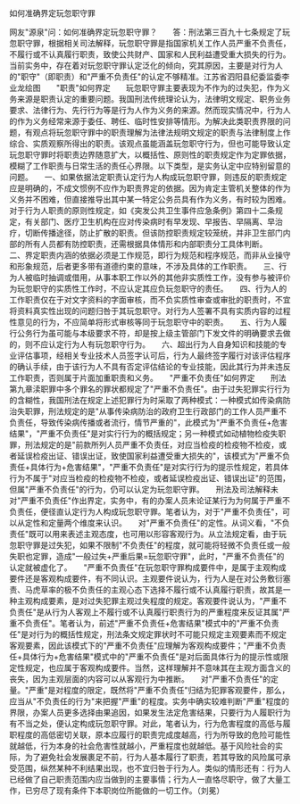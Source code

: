 如何准确界定玩忽职守罪

网友"源泉"问：如何准确界定玩忽职守罪？　　答：刑法第三百九十七条规定了玩忽职守罪，根据相关司法解释，玩忽职守罪是指国家机关工作人员严重不负责任，不履行或不认真履行职责，致使公共财产、国家和人民利益遭受重大损失的行为。当前实务中，存在着对玩忽职守罪认定泛化的倾向，究其原因，主要是对行为人的"职守"（即职责）和"严重不负责任"的认定不够精准。江苏省泗阳县纪委监委李业龙绘图　　"职责"如何界定　　玩忽职守罪主要表现为不作为的过失犯，作为义务来源是职责认定的重要问题。我国刑法传统理论认为，法律明文规定、职务业务要求、法律行为、先行行为等是行为人作为义务的来源。然而现实情况中，行为人的作为义务经常来源于委任、聘任、临时性安排等情形。为解决此类职责界限的问题，有观点将玩忽职守罪中的职责理解为法律法规明文规定的职责与法律制度上作综合、实质观察所得出的职责。该观点虽能涵盖玩忽职守行为，但也可能导致认定玩忽职守罪时将职责边界随意扩大，以概括性、原则性的职责规定作为定罪依据，模糊了工作职责与日常生活的责任心界限。以下类型，是实务认定中应特别留意的问题。　　一、如果依据法定职责认定行为人构成玩忽职守罪，则违反的职责规定应是明确的，不成文惯例不应作为职责界定的依据。因为肯定主管机关整体的作为义务并不困难，但直接推导出其中某一特定公务员具有作为义务，有时较为困难。对于行为人职责的原则性规定，如《突发公共卫生事件应急条例》第四十二条规定，有关部门、医疗卫生机构在应对传染病时有早发现、早报告、早隔离、早治疗，切断传播途径，防止扩散的职责。但该防控职责规定较笼统，并非卫生部门内部的所有人员都有防控职责，还需根据具体情形和内部职责分工具体判断。　　二、界定职责内涵的依据必须是工作规范，即行为规范和程序规范，而非从业操守和形象规范，后者更多带有道德约束的意味，不涉及具体的工作职责。　　三、行为人被临时抽调或借用，从事本职工作以外的其他非实质性工作，没有参与被评价为玩忽职守的实质性工作时，不应认定其应负玩忽职守的责任。　　四、行为人的工作职责仅在于对文字资料的字面审核，而不负实质性审查或审批的职责时，不宜将资料真实性出现的问题归咎于其玩忽职守。对行为人签署不具有实质内容的过程性意见的行为，不应简单将形式审核等同于玩忽职守中的职责。　　五、行为人履行公务行为虽可能与本级要求不符，却是按上级主管部门下发文件的明确要求去做的，则不应认定行为人有玩忽职守行为。　　六、超出行为人自身知识和技能的专业评估事项，经相关专业技术人员签字认可后，行为人最终签字履行对该评估程序的确认手续，由于该行为人不具有否定评估结论的专业技能，因此其行为并未违反工作职责，否则属于片面加重职责和义务。　　"严重不负责任"如何界定　　刑法第九章渎职罪中多个罪名的罪状都规定了"严重不负责任"。由于过失犯罪实行行为的含糊性，我国刑法在规定上述犯罪行为时采取了两种模式：一种模式如传染病防治失职罪，刑法规定的是"从事传染病防治的政府卫生行政部门的工作人员严重不负责任，导致传染病传播或者流行，情节严重的"，此模式为"严重不负责任+危害结果"，"严重不负责任"是对实行行为的概括规定；另一种模式如动植物检疫失职罪，刑法规定的是"前款所列人员严重不负责任，对应当检疫的检疫物不检疫，或者延误检疫出证、错误出证，致使国家利益遭受重大损失的"，该模式为"严重不负责任+具体行为+危害结果"，"严重不负责任"是对实行行为的提示性规定，若具体行为不属于"对应当检疫的检疫物不检疫，或者延误检疫出证、错误出证"的范围，但属"严重不负责任"的行为，仍可以认定为玩忽职守罪。　　刑法及司法解释未对"严重不负责任"作出界定，实务中，有的办案人员未论证某行为为何属于严重不负责任，便径直认定行为人构成玩忽职守罪。笔者认为，对于"严重不负责任"，可以从定性和定量两个维度来认识。　　对"严重不负责任"的定性。从词义看，"不负责任"既可以用来表述主观态度，也可用以形容客观行为。从立法规定看，由于玩忽职守罪是过失犯，如果不限制"不负责任"的程度，就可能将轻微不负责任或一般失职也定罪，造成"一般过失+严重后果=玩忽职守罪"，此时，"严重不负责任"的认定就被虚化了。　　"严重不负责任"在玩忽职守罪构成要件中，是属于主观构成要件还是客观构成要件，有不同认识。主观要件说认为，行为人是在对公务敷衍塞责、马虎草率的极不负责任的主观心态下选择不履行或不认真履行职责，故其是一种主观构成要素，是对过失犯罪主观过失程度的规定。客观要件说认为，"严重不负责任"是从行为人客观上不履行或不认真履行职责行为的严重程度来反证其属"严重不负责任"。笔者认为，前述"严重不负责任+危害结果"模式中的"严重不负责任"是对行为的概括性规定，刑法条文规定罪状时不可能只规定主观要素而不规定客观要素，因此该模式下的"严重不负责任"应理解为客观构成要件；"严重不负责任+具体行为+危害结果"模式中的"严重不负责任"是对后面具体行为的提示性或限定性规定，也应属于客观构成要件。当然，这样理解并不意味其在主观方面含义的丧失，因为主观层面的内容可以从客观行为中推断。　　对"严重不负责任"的定量。"严重"是对程度的限定，既然将"严重不负责任"归结为犯罪客观要件，那么，应当从"不负责任的行为"来把握"严重"的程度。实务中确实较难判断"严重"程度的界限，办案人员更多选择由果追因，如果发生法定危害结果，只要行为人履职行为有不当之处，便认定构成玩忽职守罪。对此，笔者认为，行为危害程度的高低与履职程度的高低密切关联，原本应履行的职责完成度越高，行为所导致的危险可能性就越低，行为本身的社会危害性就越小，严重程度也就越低。基于风险社会的实际，为了避免社会发展裹足不前，行为人基本履行了职责，若其导致的风险属可承受范围，纵然某种不利结果出现，也不宜归咎于行为人。类似的情形还有：行为人已经做了自己职责范围内应当做到的主要事情；行为人一直恪尽职守，做了大量工作，已穷尽了现有条件下本职岗位所能做的一切工作。（刘冕）
